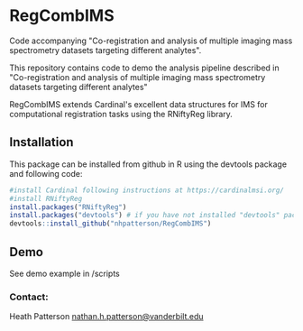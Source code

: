 # RegCombIMS
Code accompanying "Co-registration and analysis of multiple imaging mass spectrometry datasets targeting different analytes".

This repository contains code to demo the analysis pipeline described in "Co-registration and analysis of multiple imaging mass spectrometry datasets targeting different analytes"

RegCombIMS extends Cardinal's excellent data structures for IMS for computational registration tasks using the RNiftyReg library.

## Installation
This package can be installed from github in R using the devtools package and following code:

```R
#install Cardinal following instructions at https://cardinalmsi.org/
#install RNiftyReg
install.packages("RNiftyReg")
install.packages("devtools") # if you have not installed "devtools" package
devtools::install_github("nhpatterson/RegCombIMS")
```

## Demo
See demo example  in /scripts

### Contact:
Heath Patterson nathan.h.patterson@vanderbilt.edu
